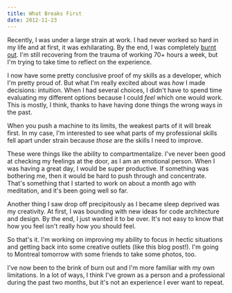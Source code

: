 ```yaml
---
title: What Breaks First
date: 2012-11-23
---
```


Recently, I was under a large strain at work. I had never worked so hard in my life and at first, it was exhilarating. By the end, I was completely [burnt out](/blog/burnt-out). I'm still recovering from the trauma of working 70+ hours a week, but I'm trying to take time to reflect on the experience.

I now have some pretty conclusive proof of my skills as a developer, which I'm pretty proud of. But what I'm really excited about was _how_ I made decisions: intuition. When I had several choices, I didn't have to spend time evaluating my different options because I could _feel_ which one would work. This is mostly, I think, thanks to have having done things the wrong ways in the past.

When you push a machine to its limits, the weakest parts of it will break first. In my case, I'm interested to see what parts of my professional skills fell apart under strain because _those_ are the skills I need to improve.

These were things like the ability to compartmentalize. I've never been good at checking my feelings at the door, as I am an emotional person. When I was having a great day, I would be super productive. If something was bothering me, then it would be hard to push through and concentrate. That's something that I started to work on about a month ago with meditation, and it's been going well so far.

Another thing I saw drop off precipitously as I became sleep deprived was my creativity. At first, I was bounding with new ideas for code architecture and design. By the end, I just wanted it to be over. It's not easy to know that how you feel isn't really how you should feel.

So that's it. I'm working on improving my ability to focus in hectic situations and getting back into some creative outlets (like this blog post!). I'm going to Montreal tomorrow with some friends to take some photos, too.

I've now been to the brink of burn out and I'm more familiar with my own limitations. In a lot of ways, I think I've grown as a person and a professional during the past two months, but it's not an experience I ever want to repeat.
